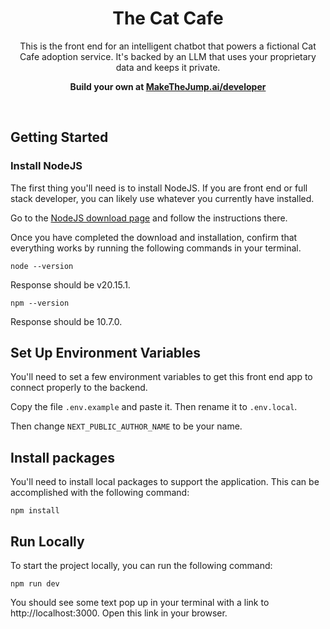 
<h1 align="center">The Cat Cafe</h1>

<p align="center">
  This is the front end for an intelligent chatbot that powers a fictional Cat Cafe adoption service. It's backed by an LLM that uses your proprietary data and keeps it private.
</p>

<p align="center">
  <strong>Build your own at <a href="http://makethejump.ai/developer">MakeTheJump.ai/developer</a></strong>
</p>
<br/>

## Getting Started

### Install NodeJS
The first thing you'll need is to install NodeJS. If you are front end or full stack developer, you can likely use whatever you currently have installed.

Go to the [NodeJS download page](https://nodejs.org/en/download/prebuilt-installer) and follow the instructions there.

Once you have completed the download and installation, confirm that everything works by running the following commands in your terminal.

    node --version

Response should be v20.15.1.

    npm --version

Response should be 10.7.0.

## Set Up Environment Variables

You'll need to set a few environment variables to get this front end app to connect properly to the backend.

Copy the file `.env.example` and paste it. Then rename it to `.env.local`.

Then change `NEXT_PUBLIC_AUTHOR_NAME` to be your name.

## Install packages

You'll need to install local packages to support the application. This can be accomplished with the following command:

    npm install

## Run Locally

To start the project locally, you can run the following command:

    npm run dev

You should see some text pop up in your terminal with a link to http://localhost:3000. Open this link in your browser.
